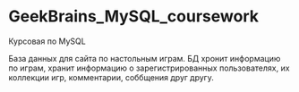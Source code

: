 # GeekBrains_MySQL_coursework
Курсовая по MySQL

База данных для сайта по настольным играм.
БД хронит информацию по играм, хранит информацию о зарегистрированных пользователях, их коллекции игр, комментарии, соббщения друг другу.
